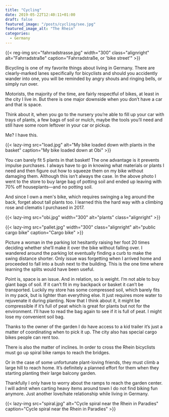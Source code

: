 ```yaml
---
title: "Cycling"
date: 2019-05-22T12:40:11+01:00
draft: false
featured_image: "/posts/cycling/see.jpg"
featured_image_alt: "The Rhein"
categories:
  - Germany
---
```

{{< reg-img src="fahrradstrasse.jpg" width="300" class="alignright" alt="Fahrradstraße" caption="Fahrradstraße, or 'bike street'" >}}

Bicycling is one of my favorite things about living in Germany. There are clearly-marked lanes specifically for bicyclists and should you accidently wander into one, you will be reminded by angry shouts and ringing bells, or simply run over.

Motorists, the majority of the time, are fairly respectful of bikes, at least in the city I live in. But there is one major downside when you don’t have a car and that is space.

Think about it, when you go to the nursery you’re able to fill up your car with trays of plants, a few bags of soil or mulch, maybe the tools you’ll need and still have some room leftover in your car or pickup.

Me? I have this.

{{< lazy-img src="load.jpg" alt="My bike loaded down with plants in the basket" caption="My bike loaded down at Obi" >}}

You can barely fit 5 plants in that basket! The one advantage is it prevents impulse purchases. I always have to go in knowing what materials or plants I need and then figure out how to squeeze them on my bike without damaging them. Although this isn’t always the case. In the above photo I went to the store to buy large bag of potting soil and ended up leaving with 70% off houseplants—and no potting soil.

And since I own a men's bike, which requires swinging a leg around the back, forget about tall plants too. I learned this the hard way with a climbing rose and clematis I purchased in 2017.

{{< lazy-img src="obi.jpg" width="300" alt="plants" class="alignright" >}}

{{< lazy-img src="pallet.jpg" width="300" class="alignright" alt="public cargo bike" caption="Cargo bike" >}}

Picture a woman in the parking lot hesitantly raising her foot 20 times deciding whether she’ll make it over the bike without falling over. I wandered around the parking lot eventually finding a curb to make the swing distance shorter. Only issue was forgetting when I arrived home and proceeded to fall into a bush next to the building. This is the one time where learning the splits would have been useful.

Point is, space is an issue. And in relation, so is weight. I’m not able to buy giant bags of soil. If it can’t fit in my backpack or basket it can’t be transported. Luckily my store has some compressed soil, which barely fits in my pack, but is lighter than everything else. It just requires more water to rejuvenate it during planting. Now that I think about it, it might be compressible if it’s full of peat which is great for plants but not for the environment. I’ll have to read the bag again to see if it is full of peat. I might lose my convenient soil bag.

Thanks to the owner of the garden I do have access to a kid trailer it’s just a matter of coordinating when to pick it up. The city also has special cargo bikes people can rent too.

There is also the matter of inclines. In order to cross the Rhein bicyclists must go up spiral bike ramps to reach the bridges.

Or in the case of some unfortunate plant-loving friends, they must climb a large hill to reach home. It’s definitely a planned effort for them when they starting planting their large balcony garden.

Thankfully I only have to worry about the ramps to reach the garden center. I will admit when carting heavy items around town I do not find biking fun anymore. Just another love/hate relationship while living in Germany.

{{< lazy-img src="spiral.jpg" alt="Cycle spiral near the Rhein in Paradies" caption="Cycle spiral near the Rhein in Paradies"  >}}
